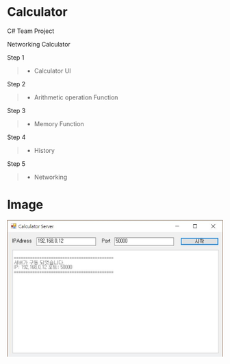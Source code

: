# Calculator
C# Team Project

Networking Calculator

Step 1
>- Calculator UI

Step 2
>- Arithmetic operation Function

Step 3
>- Memory Function

Step 4
>- History

Step 5
>- Networking

# Image
![Server](./Image/Calculator_Server.JPG)


